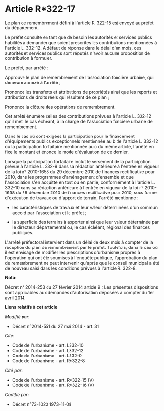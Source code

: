 # Article R*322-17

Le plan de remembrement défini à l'article R. 322-15 est envoyé au préfet du département. 

Le préfet consulte en tant que de besoin les autorités et services publics habilités à demander que soient prescrites les
contributions mentionnées à l'article L. 332-12. A défaut de réponse dans le délai d'un mois, ces autorités et services
publics sont réputés n'avoir aucune proposition de contribution à formuler. 

Le préfet, par arrêté : 

Approuve le plan de remembrement de l'association foncière urbaine, qui demeure annexé à l'arrêté ; 

Prononce les transferts et attributions de propriétés ainsi que les reports et attributions de droits réels qui résultent de
ce plan ; 

Prononce la clôture des opérations de remembrement. 

Cet arrêté énumère celles des contributions prévues à l'article L. 332-12 qu'il met, le cas échéant, à la charge de
l'association foncière urbaine de remembrement. 

Dans le cas où sont exigées la participation pour le financement d'équipements publics exceptionnels mentionnée au b de
l'article L. 332-12 ou la participation forfaitaire mentionnée au c du même article, l'arrêté en fixe le montant et énonce le
mode d'évaluation de ce dernier. 

Lorsque la participation forfaitaire inclut le versement de la participation prévue à l'article L. 332-9 dans sa rédaction
antérieure à l'entrée en vigueur de la loi n° 2010-1658 du 29 décembre 2010 de finances rectificative pour 2010, dans les
programmes d'aménagement d'ensemble et que l'association s'en acquitte en tout ou en partie, conformément à l'article L.
332-10 dans sa rédaction antérieure à l'entrée en vigueur de la loi n° 2010-1658 du 29 décembre 2010 de finances
rectificative pour 2010, sous forme d'exécution de travaux ou d'apport de terrain, l'arrêté mentionne :

- les caractéristiques de travaux et leur valeur déterminées d'un commun accord par l'association et le préfet ;

- la superficie des terrains à apporter ainsi que leur valeur déterminée par le   directeur départemental ou, le cas échéant,
régional des finances publiques. 

L'arrêté préfectoral intervient dans un délai de deux mois à compter de la réception du plan de remembrement par le préfet.
Toutefois, dans le cas où il est envisagé de modifier les prescriptions d'urbanisme propres à l'opération qui ont été
soumises à l'enquête publique, l'approbation du plan de remembrement ne peut intervenir qu'après que le conseil municipal a
été de nouveau saisi dans les conditions prévues à l'article R. 322-8.

**Nota:**

Décret n° 2014-253 du 27 février 2014 article 9 : Les présentes dispositions sont applicables aux demandes d'autorisation
déposées à compter du 1er avril 2014.

**Liens relatifs à cet article**

_Modifié par_:

  - Décret n°2014-551 du 27 mai 2014 - art. 31

_Cite_:

  - Code de l'urbanisme - art. L332-10
  - Code de l'urbanisme - art. L332-12
  - Code de l'urbanisme - art. L332-9
  - Code de l'urbanisme - art. R*322-8

_Cité par_:

  - Code de l'urbanisme - art. R*322-15 (V)
  - Code de l'urbanisme - art. R*322-16 (V)

_Codifié par_:

  - Décret n°73-1023 1973-11-08
